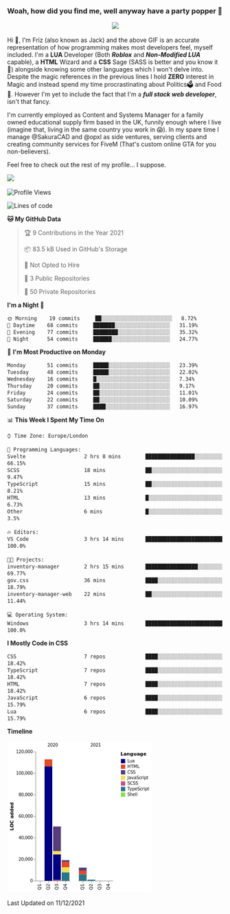 ### Woah, how did you find me, well anyway have a party popper 🎉

<p align="center">
  <img  src="https://66.media.tumblr.com/d2766024a15e8c140bf20f314664eed2/d1615166bf58615c-d8/s400x600/aabc473a64edc43599d5345fd1e9e792d66ecc48.gifv">
</p>

Hi :wave:, I'm Friz (also known as Jack) and the above GIF is an accurate representation of how programming makes most developers feel, myself included. I'm a **LUA** Developer (Both ***Roblox*** and ***Non-Modified LUA*** capable), a **HTML** Wizard and a **CSS** Sage (SASS is better and you know it :pray:) alongside knowing some other languages which I won't delve into. Despite the magic references in the previous lines I hold **ZERO** interest in Magic and instead spend my time procrastinating about Politics🗳️ and Food🍔. However I'm yet to include the fact that I'm a ***full stack web developer***, isn't that fancy.

I'm currently employed as Content and Systems Manager for a family owned educational supply firm based in the UK, funnily enough where I live (imagine that, living in the same country you work in 😱). In my spare time I manage @SakuraCAD and @opxl as side ventures, serving clients and creating community services for FiveM (That's custom online GTA for you non-believers).

Feel free to check out the rest of my profile... I suppose.

<a href="https://github.com/anuraghazra/github-readme-stats">
  <img  src="https://github-readme-stats.vercel.app/api?username=JackOPXL&count_private=true&show_icons=true&theme=tokyonight" />
</a>



<!--START_SECTION:waka-->
![Profile Views](http://img.shields.io/badge/Profile%20Views-0-blue)

![Lines of code](https://img.shields.io/badge/From%20Hello%20World%20I%27ve%20Written-197%20Thousand%20lines%20of%20code-blue)

**🐱 My GitHub Data** 

> 🏆 9 Contributions in the Year 2021
 > 
> 📦 83.5 kB Used in GitHub's Storage 
 > 
> 🚫 Not Opted to Hire
 > 
> 📜 3 Public Repositories 
 > 
> 🔑 50 Private Repositories  
 > 
**I'm a Night 🦉** 

```text
🌞 Morning    19 commits     ██░░░░░░░░░░░░░░░░░░░░░░░   8.72% 
🌆 Daytime    68 commits     ███████░░░░░░░░░░░░░░░░░░   31.19% 
🌃 Evening    77 commits     ████████░░░░░░░░░░░░░░░░░   35.32% 
🌙 Night      54 commits     ██████░░░░░░░░░░░░░░░░░░░   24.77%

```
📅 **I'm Most Productive on Monday** 

```text
Monday       51 commits     █████░░░░░░░░░░░░░░░░░░░░   23.39% 
Tuesday      48 commits     █████░░░░░░░░░░░░░░░░░░░░   22.02% 
Wednesday    16 commits     █░░░░░░░░░░░░░░░░░░░░░░░░   7.34% 
Thursday     20 commits     ██░░░░░░░░░░░░░░░░░░░░░░░   9.17% 
Friday       24 commits     ██░░░░░░░░░░░░░░░░░░░░░░░   11.01% 
Saturday     22 commits     ██░░░░░░░░░░░░░░░░░░░░░░░   10.09% 
Sunday       37 commits     ████░░░░░░░░░░░░░░░░░░░░░   16.97%

```


📊 **This Week I Spent My Time On** 

```text
⌚︎ Time Zone: Europe/London

💬 Programming Languages: 
Svelte                   2 hrs 8 mins        ████████████████░░░░░░░░░   66.15% 
SCSS                     18 mins             ██░░░░░░░░░░░░░░░░░░░░░░░   9.47% 
TypeScript               15 mins             ██░░░░░░░░░░░░░░░░░░░░░░░   8.21% 
HTML                     13 mins             █░░░░░░░░░░░░░░░░░░░░░░░░   6.73% 
Other                    6 mins              █░░░░░░░░░░░░░░░░░░░░░░░░   3.5%

🔥 Editors: 
VS Code                  3 hrs 14 mins       █████████████████████████   100.0%

🐱‍💻 Projects: 
inventory-manager        2 hrs 15 mins       █████████████████░░░░░░░░   69.77% 
gov.css                  36 mins             ████░░░░░░░░░░░░░░░░░░░░░   18.79% 
inventory-manager-web    22 mins             ██░░░░░░░░░░░░░░░░░░░░░░░   11.44%

💻 Operating System: 
Windows                  3 hrs 14 mins       █████████████████████████   100.0%

```

**I Mostly Code in CSS** 

```text
CSS                      7 repos             ████░░░░░░░░░░░░░░░░░░░░░   18.42% 
TypeScript               7 repos             ████░░░░░░░░░░░░░░░░░░░░░   18.42% 
HTML                     7 repos             ████░░░░░░░░░░░░░░░░░░░░░   18.42% 
JavaScript               6 repos             ████░░░░░░░░░░░░░░░░░░░░░   15.79% 
Lua                      6 repos             ████░░░░░░░░░░░░░░░░░░░░░   15.79%

```


**Timeline**

![Chart not found](https://raw.githubusercontent.com/JackOPXL/JackOPXL/master/charts/bar_graph.png) 


 Last Updated on 11/12/2021
<!--END_SECTION:waka-->

